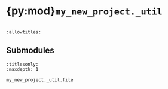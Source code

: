 # {py:mod}`my_new_project._util`

```{py:module} my_new_project._util
```

```{autodoc2-docstring} my_new_project._util
:allowtitles:
```

## Submodules

```{toctree}
:titlesonly:
:maxdepth: 1

my_new_project._util.file
```
